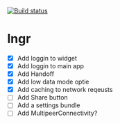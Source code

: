 [![Build status](https://build.appcenter.ms/v0.1/apps/18ba3367-644b-4eec-bfbd-4dfc9182f060/branches/main/badge)](https://appcenter.ms)
# lngr
- [x] Add loggin to widget
- [x] Add loggin to main app
- [x] Add Handoff
- [x] Add low data mode optie
- [x] Add caching to network reqeusts
- [ ] Add Share button
- [ ] Add a settings bundle
- [ ] Add MultipeerConnectivity?

